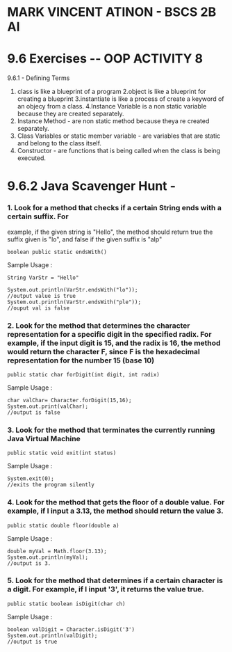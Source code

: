 # MARK VINCENT ATINON - BSCS 2B AI
# 9.6 Exercises -- OOP ACTIVITY 8
9.6.1 - Defining Terms
1. class is like a blueprint of a program
2.object is like a blueprint for creating a blueprint 
3.instantiate is like a process of create a keyword of an objecy from a class.
4.Instance Variable is a non static variable because they are created separately.
5. Instance Method - are non static method because theya re created separately.
6. Class Variables or static member variable - are variables that are static and belong to the class itself.
7. Constructor - are functions that is being called when the class is being executed.

# 9.6.2 Java Scavenger Hunt - 

### 1. Look for a method that checks if a certain String ends with a certain suffix. For
example, if the given string is "Hello", the method should return true the suffix given
is "lo", and false if the given suffix is "alp"

```
boolean public static endsWith()
```
Sample Usage :

```
String VarStr = "Hello"

System.out.println(VarStr.endsWith("lo"));
//output value is true
System.out.println(VarStr.endsWith("ple"));
//ouput val is false
```

### 2. Look for the method that determines the character representation for a specific digit in the specified radix. For example, if the input digit is 15, and the radix is 16, the method would return the character F, since F is the hexadecimal representation for the number 15 (base 10)

```
public static char forDigit(int digit, int radix)  
```
Sample Usage :

```
char valChar= Character.forDigit(15,16);
System.out.print(valChar);
//output is false
```

### 3. Look for the method that terminates the currently running Java Virtual Machine

```
public static void exit(int status)
```

Sample Usage :

```
System.exit(0);
//exits the program silently
```

### 4. Look for the method that gets the floor of a double value. For example, if I input a 3.13, the method should return the value 3.
```
public static double floor(double a)
```
Sample Usage :
```
double myVal = Math.floor(3.13);
System.out.println(myVal);
//output is 3.
```

### 5. Look for the method that determines if a certain character is a digit. For example, if I input '3', it returns the value true.
```
public static boolean isDigit(char ch)
```
Sample Usage :
```
boolean valDigit = Character.isDigit('3')
System.out.println(valDigit);
//output is true
```
